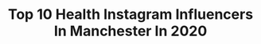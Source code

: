 ---
title: Top 10 Health Instagram Influencers In Manchester In 2020
description: >-
  Find top health Instagram influencers in Manchester in 2020. Most popular hashtags: #manchester #makeup #ootd #makeupartist.
platform: Instagram
profiles:
  - username: "hetaljpandit"
    fullname: >-
      Hetal Pandit ✈ travel & food
    location: "United Kingdom"
    followers: 7701
    engagement: 552
    commentsToLikes: 0.036510
    avatar: "https://scontent-nrt1-1.cdninstagram.com/v/t51.2885-19/s320x320/91491138_1075401349495037_6940294634937516032_n.jpg?_nc_ht=scontent-nrt1-1.cdninstagram.com&_nc_ohc=RKJY9UtFc-8AX90deMW&oh=ac1bfa18ea50d819f597b76e742cab27&oe=5EB23BC6"
    verified: false
    hashtags: "#wander, #coast, #cascaisportugal, #wanderlust"
  - username: "fashion_panic"
    fullname: >-
      Lauren Çokgüler
    location: "United Kingdom"
    followers: 25627
    engagement: 183
    commentsToLikes: 0.098123
    avatar: "https://scontent-lht6-1.cdninstagram.com/v/t51.2885-19/s320x320/42002356_1818421634920477_6321386188271779840_n.jpg?_nc_ht=scontent-lht6-1.cdninstagram.com&_nc_ohc=Daw-rg86DjgAX9xztTr&oh=ba2118b2d4fe0b5d7c48973449bfab4a&oe=5EB81687"
    verified: false
    hashtags: "#wfh, #style, #vintageblazer, #newmum"
  - username: "iconicfaceswilmslow"
    fullname: >-
      Iconic Faces Wilmslow
    location: "United Kingdom"
    followers: 6510
    engagement: 819
    commentsToLikes: 0.036220
    avatar: "https://scontent-ams4-1.cdninstagram.com/v/t51.2885-19/s320x320/49704404_579106702511052_8053010847607291904_n.jpg?_nc_ht=scontent-ams4-1.cdninstagram.com&_nc_ohc=lM_bxV5HTZUAX9AcPSN&oh=6a5405f611bfb9c3c9621471f34055f0&oe=5EBCA55F"
    verified: false
    hashtags: "#manchestermakeup, #firstimpression, #ladygaga, #glowingout"
  - username: "murphyruns"
    fullname: >-
      A N A S T A S I A ↟
    location: "United Kingdom"
    followers: 5120
    engagement: 1436
    commentsToLikes: 0.029082
    avatar: "https://scontent-lhr8-1.cdninstagram.com/v/t51.2885-19/s320x320/72132918_377834966438274_5003011990688366592_n.jpg?_nc_ht=scontent-lhr8-1.cdninstagram.com&_nc_ohc=S7ui1P6XsS4AX8FZ6gK&oh=e5fec590052f3f0a0b4212dc5ed8858c&oe=5EB99398"
    verified: false
    hashtags: "#walking, #marathonrunning, #stayhome, #brooksrunhappyteam"
  - username: "boydoesbeauty"
    fullname: >-
      Andrew | Skincare Blogger
    location: "United Kingdom"
    followers: 7971
    engagement: 813
    commentsToLikes: 0.440480
    avatar: "https://scontent-atl3-1.cdninstagram.com/v/t51.2885-19/s320x320/80837121_696963330836820_5945458223522775040_n.jpg?_nc_ht=scontent-atl3-1.cdninstagram.com&_nc_ohc=_OIR7syGZSkAX_tZIjU&oh=2ecd2da2af7e346ee5e6702c8311d608&oe=5EB97B07"
    verified: false
    hashtags: "#skincareflatlay, #lifestyle, #luxuryskincare, #vegan"
  - username: "sophiedanvers"
    fullname: >-
      Sophie Danvers
    location: "United Kingdom"
    followers: 85548
    engagement: 134
    commentsToLikes: 0.040202
    avatar: "https://scontent-lhr8-1.cdninstagram.com/v/t51.2885-19/s320x320/83888670_935814306815073_8603136170416668672_n.jpg?_nc_ht=scontent-lhr8-1.cdninstagram.com&_nc_ohc=xbqq-w9im6cAX_-6Kht&oh=a29504ab21b9d27abed3beeb78303a00&oe=5EBA6ED0"
    verified: false
    hashtags: "#ootd, #healthyliving, #glam, #manchester"
  - username: "modestmira_"
    fullname: >-
      AMIRA 👓
    location: "United Kingdom"
    followers: 74003
    engagement: 203
    commentsToLikes: 0.024744
    avatar: "https://scontent-lhr8-1.cdninstagram.com/v/t51.2885-19/s320x320/62118993_644874759363064_2729353267367641088_n.jpg?_nc_ht=scontent-lhr8-1.cdninstagram.com&_nc_ohc=JKCTi2BL0d0AX_3_6ed&oh=0e247e359066cfa05277c7d3b7160ca3&oe=5EBCDCE7"
    verified: false
    hashtags: "#happytime, #nudestyle, #stylediary, #blue"
  - username: "heatherrosemakeup"
    fullname: >-
      ∙∘⋄∘ » 𝗛𝚎𝚊𝚝𝚑𝚎𝚛 𝗥𝚘𝚜𝚎 « ∘⋄∘∙
    location: "United Kingdom"
    followers: 9228
    engagement: 456
    commentsToLikes: 0.049041
    avatar: "https://scontent-ams4-1.cdninstagram.com/v/t51.2885-19/s320x320/69942689_440806303248465_7754196722850463744_n.jpg?_nc_ht=scontent-ams4-1.cdninstagram.com&_nc_ohc=rdyORl5i-ZkAX_JWdf-&oh=40766934c8dd1e1b38c3df2145c34d1a&oe=5EB7F4AB"
    verified: false
    hashtags: "#jeffreestarcosmetics, #health, #contour, #smokeyeye"
  - username: "laraibabe"
    fullname: >-
      Laraib Mehtab
    location: "United Kingdom"
    followers: 16111
    engagement: 494
    commentsToLikes: 0.097430
    avatar: "https://scontent-lhr8-1.cdninstagram.com/v/t51.2885-19/s320x320/71054144_1345852685584826_2598301033344008192_n.jpg?_nc_ht=scontent-lhr8-1.cdninstagram.com&_nc_ohc=z8yoxfH0LWsAX-SkETE&oh=e646e514cf03c287cabcf4c10e493cde&oe=5EB40046"
    verified: false
    hashtags: "#highestzipline, #travelblogger, #blogger, #microinfluencer"
  - username: "shamm_ismail"
    fullname: >-
      Storyteller 📖
    location: "United Kingdom"
    followers: 6850
    engagement: 1434
    commentsToLikes: 0.059897
    avatar: "https://scontent-lhr8-1.cdninstagram.com/v/t51.2885-19/s320x320/61961252_652562755155547_723468678162546688_n.jpg?_nc_ht=scontent-lhr8-1.cdninstagram.com&_nc_ohc=VoQBU4oNLqwAX-6-3S_&oh=fdeab917baad558ba02cd61794733b16&oe=5EBB5EAA"
    verified: false
    hashtags: "#nike, #iropakistan, #gymenthusiast, #workout"
---